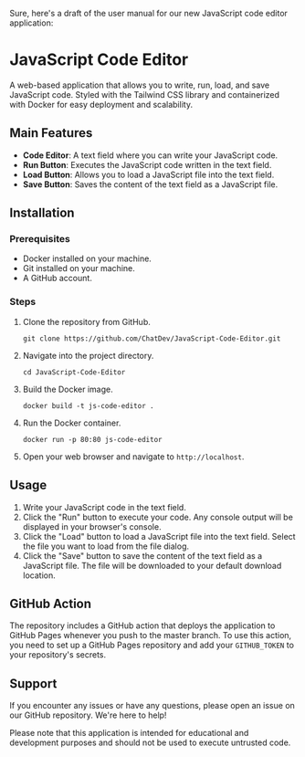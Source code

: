 Sure, here's a draft of the user manual for our new JavaScript code editor application:

# JavaScript Code Editor

A web-based application that allows you to write, run, load, and save JavaScript code. Styled with the Tailwind CSS library and containerized with Docker for easy deployment and scalability.

## Main Features

- **Code Editor**: A text field where you can write your JavaScript code.
- **Run Button**: Executes the JavaScript code written in the text field.
- **Load Button**: Allows you to load a JavaScript file into the text field.
- **Save Button**: Saves the content of the text field as a JavaScript file.

## Installation

### Prerequisites

- Docker installed on your machine.
- Git installed on your machine.
- A GitHub account.

### Steps

1. Clone the repository from GitHub.
   ```
   git clone https://github.com/ChatDev/JavaScript-Code-Editor.git
   ```
2. Navigate into the project directory.
   ```
   cd JavaScript-Code-Editor
   ```
3. Build the Docker image.
   ```
   docker build -t js-code-editor .
   ```
4. Run the Docker container.
   ```
   docker run -p 80:80 js-code-editor
   ```
5. Open your web browser and navigate to `http://localhost`.

## Usage

1. Write your JavaScript code in the text field.
2. Click the "Run" button to execute your code. Any console output will be displayed in your browser's console.
3. Click the "Load" button to load a JavaScript file into the text field. Select the file you want to load from the file dialog.
4. Click the "Save" button to save the content of the text field as a JavaScript file. The file will be downloaded to your default download location.

## GitHub Action

The repository includes a GitHub action that deploys the application to GitHub Pages whenever you push to the master branch. To use this action, you need to set up a GitHub Pages repository and add your `GITHUB_TOKEN` to your repository's secrets.

## Support

If you encounter any issues or have any questions, please open an issue on our GitHub repository. We're here to help!

Please note that this application is intended for educational and development purposes and should not be used to execute untrusted code.